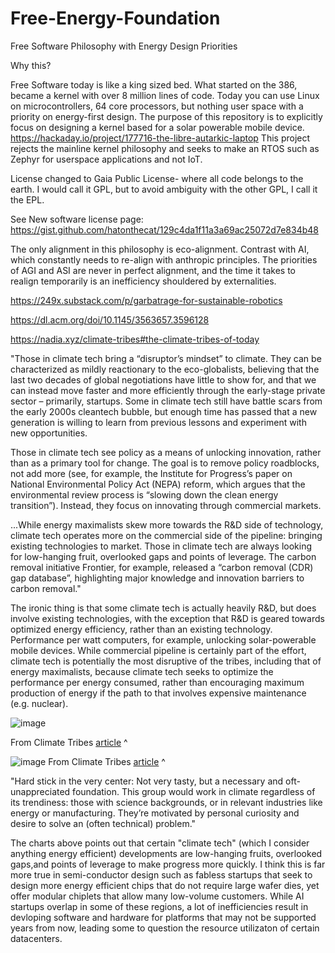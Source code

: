 # Free-Energy-Foundation
Free Software Philosophy with Energy Design Priorities

Why this?

Free Software today is like a king sized bed. What started on the 386, became a kernel with over 8 million lines of code. Today you can use Linux on microcontrollers, 64 core processors, but nothing user space with a priority on energy-first design. The purpose of this repository is to explicitly focus on designing a kernel based for a solar powerable mobile device. https://hackaday.io/project/177716-the-libre-autarkic-laptop
This project rejects the mainline kernel philosophy and seeks to make an RTOS such as Zephyr for userspace applications and not IoT. 



License changed to Gaia Public License- where all code belongs to the earth. I would call it GPL, but to avoid ambiguity with the other GPL, I call it the EPL. 

See New software license page: https://gist.github.com/hatonthecat/129c4da1f11a3a69ac25072d7e834b48

The only alignment in this philosophy is eco-alignment. Contrast with AI, which constantly needs to re-align with anthropic principles. The priorities of AGI and ASI are never in perfect alignment, and the time it takes to realign temporarily is an inefficiency shouldered by externalities. 

https://249x.substack.com/p/garbatrage-for-sustainable-robotics

https://dl.acm.org/doi/10.1145/3563657.3596128

https://nadia.xyz/climate-tribes#the-climate-tribes-of-today

"Those in climate tech bring a “disruptor’s mindset” to climate. They can be characterized as mildly reactionary to the eco-globalists, believing that the last two decades of global negotiations have little to show for, and that we can instead move faster and more efficiently through the early-stage private sector – primarily, startups. Some in climate tech still have battle scars from the early 2000s cleantech bubble, but enough time has passed that a new generation is willing to learn from previous lessons and experiment with new opportunities.

Those in climate tech see policy as a means of unlocking innovation, rather than as a primary tool for change. The goal is to remove policy roadblocks, not add more (see, for example, the Institute for Progress’s paper on National Environmental Policy Act (NEPA) reform, which argues that the environmental review process is “slowing down the clean energy transition”). Instead, they focus on innovating through commercial markets.

...While energy maximalists skew more towards the R&D side of technology, climate tech operates more on the commercial side of the pipeline: bringing existing technologies to market. Those in climate tech are always looking for low-hanging fruit, overlooked gaps and points of leverage. The carbon removal initiative Frontier, for example, released a “carbon removal (CDR) gap database”, highlighting major knowledge and innovation barriers to carbon removal."

The ironic thing is that some climate tech is actually heavily R&D, but does involve existing technologies, with the exception that R&D is geared towards optimized energy efficiency, rather than an existing technology. Performance per watt computers, for example, unlocking solar-powerable mobile devices. While commercial pipeline is certainly part of the effort, climate tech is potentially the most disruptive of the tribes, including that of energy maximalists, because climate tech seeks to optimize the performance per energy consumed, rather than encouraging maximum production of energy if the path to that involves expensive maintenance (e.g. nuclear).

![image](https://github.com/hatonthecat/Free-Energy-Foundation/assets/76194453/bcec76ac-525c-481b-9d3e-7e6ef2a3379d)

From Climate Tribes [article](https://nadia.xyz/climate-tribes#the-climate-tribes-of-today) ^

![image](https://github.com/hatonthecat/Free-Energy-Foundation/assets/76194453/1a2b0bde-9347-4e0f-98d2-d4bd9ce47673)
From Climate Tribes [article](https://nadia.xyz/climate-tribes#the-climate-tribes-of-today) ^

"Hard stick in the very center: Not very tasty, but a necessary and oft-unappreciated foundation. This group would work in climate regardless of its trendiness: those with science backgrounds, or in relevant industries like energy or manufacturing. They’re motivated by personal curiosity and desire to solve an (often technical) problem."

The charts above points out that certain "climate tech" (which I consider anything energy efficient) developments are low-hanging fruits, overlooked gaps,and points of leverage to make progress more quickly. I think this is far more true in semi-conductor design such as fabless startups that seek to design more energy efficient chips that do not require large wafer dies, yet offer modular chiplets that allow many low-volume customers. While AI startups overlap in some of these regions, a lot of inefficiencies result in devloping software and hardware for platforms that may not be supported years from now, leading some to question the resource utilizaton of certain datacenters.  
